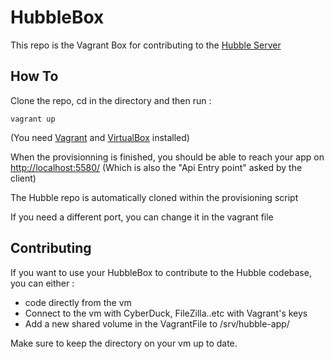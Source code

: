 # HubbleBox

This repo is the Vagrant Box for contributing to the [Hubble Server](https://github.com/apcros/Hubble)

## How To 

Clone the repo, cd in the directory and then run : 

	vagrant up

(You need [Vagrant](https://www.vagrantup.com/) and [VirtualBox](https://www.virtualbox.org/) installed)

When the provisionning is finished, you should be able to reach your app on [http://localhost:5580/](http://localhost:5580/)
(Which is also the "Api Entry point" asked by the client)

The Hubble repo is automatically cloned within the provisioning script

If you need a different port, you can change it in the vagrant file

## Contributing

If you want to use your HubbleBox to contribute to the Hubble codebase, you can either  :

- code directly from the vm
- Connect to the vm with CyberDuck, FileZilla..etc with Vagrant's keys
- Add a new shared volume in the VagrantFile to /srv/hubble-app/

Make sure to keep the directory on your vm up to date.